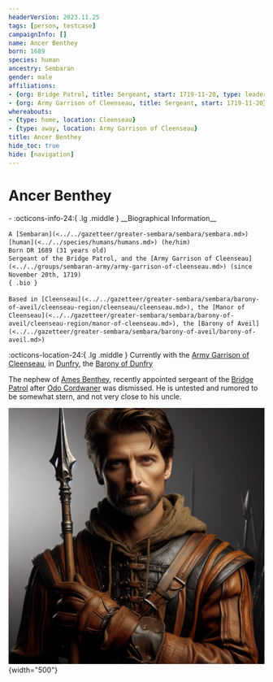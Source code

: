 ```yaml
---
headerVersion: 2023.11.25
tags: [person, testcase]
campaignInfo: []
name: Ancer Benthey
born: 1689
species: human
ancestry: Sembaran
gender: male
affiliations:
- {org: Bridge Patrol, title: Sergeant, start: 1719-11-20, type: leader}
- {org: Army Garrison of Cleenseau, title: Sergeant, start: 1719-11-20}
whereabouts:
- {type: home, location: Cleenseau}
- {type: away, location: Army Garrison of Cleenseau}
title: Ancer Benthey
hide_toc: true
hide: [navigation]
---
```

# Ancer Benthey
<div class="grid cards ext-narrow-margin ext-one-column" markdown>
- :octicons-info-24:{ .lg .middle } __Biographical Information__

    A [Sembaran](<../../gazetteer/greater-sembara/sembara/sembara.md>) [human](<../../species/humans/humans.md>) (he/him)  
    Born DR 1689 (31 years old)  
    Sergeant of the Bridge Patrol, and the [Army Garrison of Cleenseau](<../../groups/sembaran-army/army-garrison-of-cleenseau.md>) (since November 20th, 1719)  
    { .bio }

    Based in [Cleenseau](<../../gazetteer/greater-sembara/sembara/barony-of-aveil/cleenseau-region/cleenseau/cleenseau.md>), the [Manor of Cleenseau](<../../gazetteer/greater-sembara/sembara/barony-of-aveil/cleenseau-region/manor-of-cleenseau.md>), the [Barony of Aveil](<../../gazetteer/greater-sembara/sembara/barony-of-aveil/barony-of-aveil.md>)
</div>

:octicons-location-24:{ .lg .middle } Currently with the [Army Garrison of Cleenseau](<../../groups/sembaran-army/army-garrison-of-cleenseau.md>), in [Dunfry](<../../gazetteer/greater-sembara/sembara/western-marches/dunfry.md>), the [Barony of Dunfry](<../../gazetteer/greater-sembara/sembara/western-marches/barony-of-dunfry.md>)


The nephew of [Ames Benthey](<./ames-benthey.md>), recently appointed sergeant of the [Bridge Patrol](<../../groups/sembaran-army/army-garrison-of-cleenseau.md>) after [Odo Cordwaner](<./odo-cordwaner.md>) was dismissed. He is untested and rumored to be somewhat stern, and not very close to his uncle. 

![Ancer Benthey Portrait](../../assets/ancer-benthey-portrait.png){width="500"}